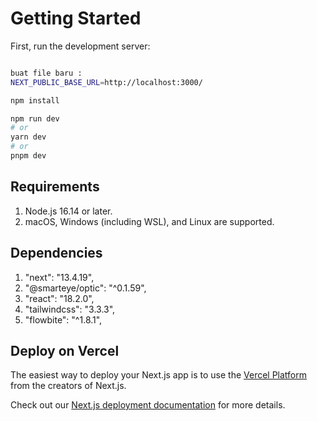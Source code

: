 # Getting Started

First, run the development server:

```bash

buat file baru :
NEXT_PUBLIC_BASE_URL=http://localhost:3000/

npm install

npm run dev
# or
yarn dev
# or
pnpm dev
```

## Requirements

1. Node.js 16.14 or later.
2. macOS, Windows (including WSL), and Linux are supported.

## Dependencies

1. "next": "13.4.19",
2. "@smarteye/optic": "^0.1.59",
3. "react": "18.2.0",
4. "tailwindcss": "3.3.3",
5. "flowbite": "^1.8.1",

## Deploy on Vercel

The easiest way to deploy your Next.js app is to use the [Vercel Platform](https://vercel.com/new?utm_medium=default-template&filter=next.js&utm_source=create-next-app&utm_campaign=create-next-app-readme) from the creators of Next.js.

Check out our [Next.js deployment documentation](https://nextjs.org/docs/deployment) for more details.

<!-- qE3WQ0ImNTegTsBk -->